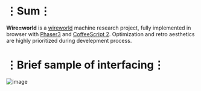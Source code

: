 # ⋮Sum⋮
__Wire=world__ is a [wireworld](https://en.wikipedia.org/wiki/Wireworld) machine research project, fully implemented in browser with [Phaser3](https://phaser.io/phaser3) and [CoffeeScript 2](https://coffeescript.org/v2/).
Optimization and retro aesthetics are highly prioritized during develepment process.

# ⋮Brief sample of interfacing⋮
![image](https://user-images.githubusercontent.com/8768470/41505338-8b2bfe52-720f-11e8-93fd-a31df6c65bff.png)

